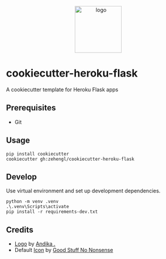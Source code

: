 <div align="center">
    <img src="https://cdn4.iconfinder.com/data/icons/cookie-flat-color-2/512/1-512.png" alt="logo" height="128">
</div>

# cookiecutter-heroku-flask

A cookiecutter template for Heroku Flask apps

## Prerequisites

- Git

## Usage

    pip install cookiecutter
    cookiecutter gh:zehengl/cookiecutter-heroku-flask

## Develop

Use virtual environment and set up development dependencies.

    python -m venv .venv
    .\.venv\Scripts\activate
    pip install -r requirements-dev.txt

## Credits

- [Logo][3] by [Andika .][4]
- Default [Icon][1] by [Good Stuff No Nonsense][2]

[1]: https://www.iconfinder.com/icons/811462/information_mark_question_sign_icon
[2]: https://www.iconfinder.com/Field5
[3]: https://www.iconfinder.com/icons/5241573/bakery_christmas_cookie_cupcake_pastry_winter_icon
[4]: https://www.iconfinder.com/Sinkandika
